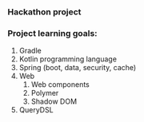 ### Hackathon project

### Project learning goals:
1. Gradle 
1. Kotlin programming language
1. Spring (boot, data, security, cache)
1. Web
    1. Web components
    1. Polymer
    1. Shadow DOM
1. QueryDSL

